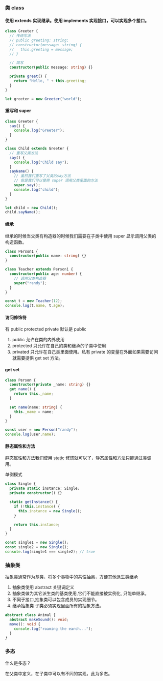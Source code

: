 ### 类 class

#### 使用 extends 实现继承。使用 implements 实现接口，可以实现多个接口。

```ts
class Greeter {
  // 传统写法
  // public greeting: string;
  // constructor(message: string) {
  //   this.greeting = message;
  // }

  // 简写
  constructor(public message: string) {}

  private greet() {
    return "Hello, " + this.greeting;
  }
}

let greeter = new Greeter("world");
```

#### 重写和 super

```ts
class Greeter {
  say() {
    console.log("Greeter");
  }
}

class Child extends Greeter {
  // 重写父类方法
  say() {
    console.log("Child say");
  }
  sayName() {
    // 虽然我们重写了父类的say方法
    // 但是我们可以使用 super 调用父类里面的方法
    super.say();
    console.log("child");
  }
}

let child = new Child();
child.sayName();
```

#### 继承

继承的时候当父类有构造器的时候我们需要在子类中使用 super 显示调用父类的构造函数。

```ts
class Person1 {
  constructor(public name: string) {}
}

class Teacher extends Person1 {
  constructor(public age: number) {
    // 调用父类构造器
    super("randy");
  }
}

const t = new Teacher(12);
console.log(t.name, t.age);
```

#### 访问修饰符

有 public protected private 默认是 public

1. public 允许在类的内外使用
2. protected 只允许在自己的类和继承的子类中使用
3. privated 只允许在自己类里面使用。私有 private 的变量在外面如果需要访问 就需要提供 get set 方法。

#### get set

```ts
class Person {
  constructor(private _name: string) {}
  get name() {
    return this._name;
  }

  set name(name: string) {
    this._name = name;
  }
}

const user = new Person("randy");
console.log(user.name);
```

#### 静态属性和方法

静态属性和方法我们使用 static 修饰就可以了，静态属性和方法只能通过类调用。

单例模式

```ts
class Single {
  private static instance: Single;
  private constructor() {}

  static getInstance() {
    if (!this.instance) {
      this.instance = new Single();
    }

    return this.instance;
  }
}

const single1 = new Single();
const single2 = new Single();
console.log(single1 === single2); // true
```

### 抽象类

抽象类通常作为基类，将多个事物中的共性抽离，方便其他派生类继承

1. 抽象类使用 abstract 关键词定义
2. 抽象类做为其它派生类的基类使用,它们不能直接被实例化, 只能单继承。
3. 不同于接口,抽象类可以包含成员的实现细节。
4. 继承抽象类 子类必须实现里面所有的抽象方法。

```ts
abstract class Animal {
  abstract makeSound(): void;
  move(): void {
    console.log("roaming the earch...");
  }
}
```

### 多态

什么是多态？

在父类中定义，在子类中可以有不同的实现，此为多态。
